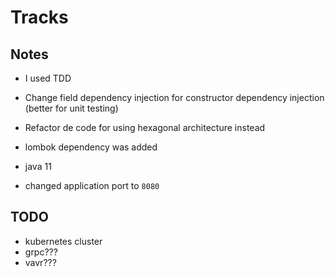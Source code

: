 # Tracks

## Notes

- I used TDD
- Change field dependency injection for constructor dependency injection (better for unit testing)
- Refactor de code for using hexagonal architecture instead
- lombok dependency was added
- java 11

- changed application port to `8080`

## TODO

- kubernetes cluster
- grpc???
- vavr???